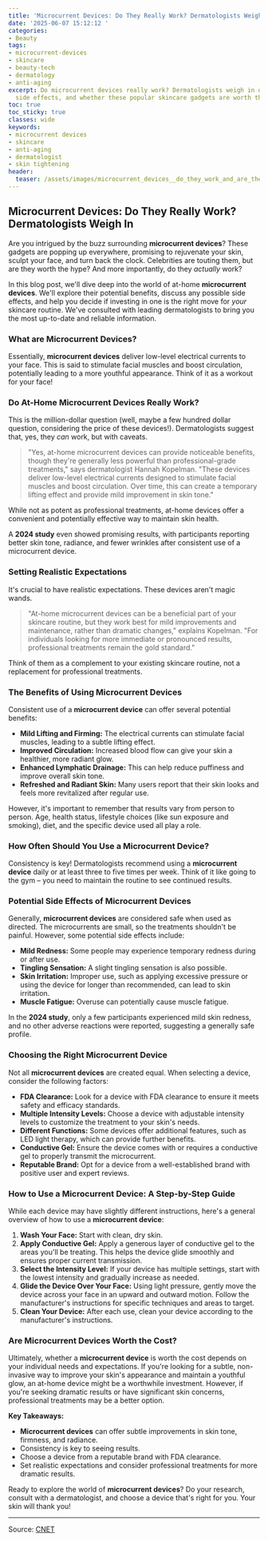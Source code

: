 ```yaml
---
title: 'Microcurrent Devices: Do They Really Work? Dermatologists Weigh In'
date: '2025-06-07 15:12:12 '
categories:
- Beauty
tags:
- microcurrent-devices
- skincare
- beauty-tech
- dermatology
- anti-aging
excerpt: Do microcurrent devices really work? Dermatologists weigh in on the benefits,
  side effects, and whether these popular skincare gadgets are worth the investment.
toc: true
toc_sticky: true
classes: wide
keywords:
- microcurrent devices
- skincare
- anti-aging
- dermatologist
- skin tightening
header:
  teaser: /assets/images/microcurrent_devices__do_they_work_and_are_they_wo_20250607151212.jpg
---
```


## Microcurrent Devices: Do They Really Work? Dermatologists Weigh In

Are you intrigued by the buzz surrounding **microcurrent devices**? These gadgets are popping up everywhere, promising to rejuvenate your skin, sculpt your face, and turn back the clock. Celebrities are touting them, but are they worth the hype? And more importantly, do they *actually* work?

In this blog post, we'll dive deep into the world of at-home **microcurrent devices**. We'll explore their potential benefits, discuss any possible side effects, and help you decide if investing in one is the right move for *your* skincare routine. We've consulted with leading dermatologists to bring you the most up-to-date and reliable information.

### What are Microcurrent Devices?

Essentially, **microcurrent devices** deliver low-level electrical currents to your face. This is said to stimulate facial muscles and boost circulation, potentially leading to a more youthful appearance. Think of it as a workout for your face!

### Do At-Home Microcurrent Devices Really Work?

This is the million-dollar question (well, maybe a few hundred dollar question, considering the price of these devices!). Dermatologists suggest that, yes, they *can* work, but with caveats.

> "Yes, at-home microcurrent devices can provide noticeable benefits, though they're generally less powerful than professional-grade treatments," says dermatologist Hannah Kopelman. "These devices deliver low-level electrical currents designed to stimulate facial muscles and boost circulation. Over time, this can create a temporary lifting effect and provide mild improvement in skin tone."

While not as potent as professional treatments, at-home devices offer a convenient and potentially effective way to maintain skin health.

A **2024 study** even showed promising results, with participants reporting better skin tone, radiance, and fewer wrinkles after consistent use of a microcurrent device. 

### Setting Realistic Expectations

It's crucial to have realistic expectations. These devices aren't magic wands.

> "At-home microcurrent devices can be a beneficial part of your skincare routine, but they work best for mild improvements and maintenance, rather than dramatic changes," explains Kopelman. "For individuals looking for more immediate or pronounced results, professional treatments remain the gold standard."

Think of them as a complement to your existing skincare routine, not a replacement for professional treatments.

### The Benefits of Using Microcurrent Devices

Consistent use of a **microcurrent device** can offer several potential benefits:

*   **Mild Lifting and Firming:** The electrical currents can stimulate facial muscles, leading to a subtle lifting effect.
*   **Improved Circulation:** Increased blood flow can give your skin a healthier, more radiant glow.
*   **Enhanced Lymphatic Drainage:** This can help reduce puffiness and improve overall skin tone.
*   **Refreshed and Radiant Skin:** Many users report that their skin looks and feels more revitalized after regular use.

However, it's important to remember that results vary from person to person. Age, health status, lifestyle choices (like sun exposure and smoking), diet, and the specific device used all play a role.

### How Often Should You Use a Microcurrent Device?

Consistency is key! Dermatologists recommend using a **microcurrent device** daily or at least three to five times per week. Think of it like going to the gym – you need to maintain the routine to see continued results.

### Potential Side Effects of Microcurrent Devices

Generally, **microcurrent devices** are considered safe when used as directed. The microcurrents are small, so the treatments shouldn't be painful. However, some potential side effects include:

*   **Mild Redness:** Some people may experience temporary redness during or after use.
*   **Tingling Sensation:** A slight tingling sensation is also possible.
*   **Skin Irritation:** Improper use, such as applying excessive pressure or using the device for longer than recommended, can lead to skin irritation.
*   **Muscle Fatigue:** Overuse can potentially cause muscle fatigue.

In the **2024 study**, only a few participants experienced mild skin redness, and no other adverse reactions were reported, suggesting a generally safe profile. 

### Choosing the Right Microcurrent Device

Not all **microcurrent devices** are created equal. When selecting a device, consider the following factors:

*   **FDA Clearance:** Look for a device with FDA clearance to ensure it meets safety and efficacy standards.
*   **Multiple Intensity Levels:** Choose a device with adjustable intensity levels to customize the treatment to your skin's needs.
*   **Different Functions:** Some devices offer additional features, such as LED light therapy, which can provide further benefits.
*   **Conductive Gel:** Ensure the device comes with or requires a conductive gel to properly transmit the microcurrent.
*   **Reputable Brand:** Opt for a device from a well-established brand with positive user and expert reviews.

### How to Use a Microcurrent Device: A Step-by-Step Guide

While each device may have slightly different instructions, here's a general overview of how to use a **microcurrent device**:

1.  **Wash Your Face:** Start with clean, dry skin.
2.  **Apply Conductive Gel:** Apply a generous layer of conductive gel to the areas you'll be treating. This helps the device glide smoothly and ensures proper current transmission.
3.  **Select the Intensity Level:** If your device has multiple settings, start with the lowest intensity and gradually increase as needed.
4.  **Glide the Device Over Your Face:** Using light pressure, gently move the device across your face in an upward and outward motion. Follow the manufacturer's instructions for specific techniques and areas to target.
5.  **Clean Your Device:** After each use, clean your device according to the manufacturer's instructions.

### Are Microcurrent Devices Worth the Cost?

Ultimately, whether a **microcurrent device** is worth the cost depends on your individual needs and expectations. If you're looking for a subtle, non-invasive way to improve your skin's appearance and maintain a youthful glow, an at-home device might be a worthwhile investment. However, if you're seeking dramatic results or have significant skin concerns, professional treatments may be a better option.

**Key Takeaways:**

*   **Microcurrent devices** can offer subtle improvements in skin tone, firmness, and radiance.
*   Consistency is key to seeing results.
*   Choose a device from a reputable brand with FDA clearance.
*   Set realistic expectations and consider professional treatments for more dramatic results.

Ready to explore the world of **microcurrent devices**? Do your research, consult with a dermatologist, and choose a device that's right for you. Your skin will thank you!

---

Source: [CNET](https://www.cnet.com/health/personal-care/microcurrent-devices-do-they-work-worth-cost-dermatologists/#ftag=CAD590a51e)